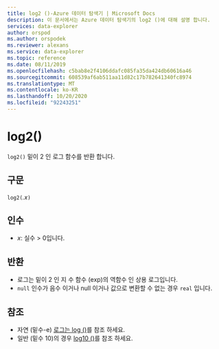 ```yaml
---
title: log2 ()-Azure 데이터 탐색기 | Microsoft Docs
description: 이 문서에서는 Azure 데이터 탐색기의 log2 ()에 대해 설명 합니다.
services: data-explorer
author: orspod
ms.author: orspodek
ms.reviewer: alexans
ms.service: data-explorer
ms.topic: reference
ms.date: 08/11/2019
ms.openlocfilehash: c5bab8e2f4106ddafc085fa35da424db60616a46
ms.sourcegitcommit: 608539af6ab511aa11d82c17b782641340fc8974
ms.translationtype: MT
ms.contentlocale: ko-KR
ms.lasthandoff: 10/20/2020
ms.locfileid: "92243251"
---
```

# <a name="log2"></a>log2()

`log2()` 밑이 2 인 로그 함수를 반환 합니다.  

## <a name="syntax"></a>구문

`log2(`*.x*`)`

## <a name="arguments"></a>인수

* *x*: 실수 > 0입니다.

## <a name="returns"></a>반환

* 로그는 밑이 2 인 지 수 함수 (exp)의 역함수 인 상용 로그입니다.
* `null` 인수가 음수 이거나 null 이거나 값으로 변환할 수 없는 경우 `real` 입니다. 

## <a name="see-also"></a>참조

* 자연 (밑수-e) [로그는 log ()](log-function.md)를 참조 하세요.
* 일반 (밑수 10)의 경우 [log10 ()](log10-function.md)를 참조 하세요.